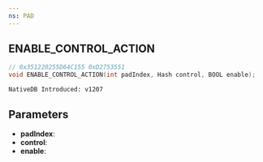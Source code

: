 ```yaml
---
ns: PAD
---
```

## ENABLE_CONTROL_ACTION

```c
// 0x351220255D64C155 0xD2753551
void ENABLE_CONTROL_ACTION(int padIndex, Hash control, BOOL enable);
```

```
NativeDB Introduced: v1207
```

## Parameters
* **padIndex**:
* **control**:
* **enable**:
